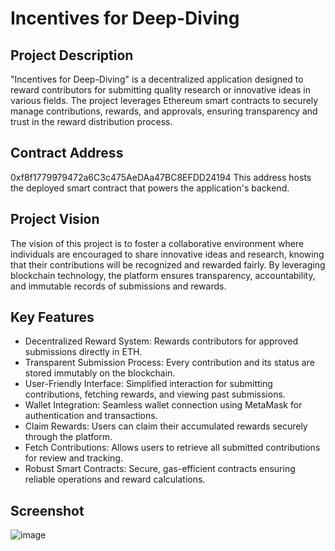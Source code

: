 # Incentives for Deep-Diving
## Project Description
"Incentives for Deep-Diving" is a decentralized application designed to reward contributors for submitting quality research or innovative ideas in various fields. The project leverages Ethereum smart contracts to securely manage contributions, rewards, and approvals, ensuring transparency and trust in the reward distribution process.

## Contract Address
0xf8f1779979472a6C3c475AeDAa47BC8EFDD24194
This address hosts the deployed smart contract that powers the application's backend.

## Project Vision
The vision of this project is to foster a collaborative environment where individuals are encouraged to share innovative ideas and research, knowing that their contributions will be recognized and rewarded fairly. By leveraging blockchain technology, the platform ensures transparency, accountability, and immutable records of submissions and rewards.

## Key Features
- Decentralized Reward System: Rewards contributors for approved submissions directly in ETH.
- Transparent Submission Process: Every contribution and its status are stored immutably on the blockchain.
- User-Friendly Interface: Simplified interaction for submitting contributions, fetching rewards, and viewing past submissions.
- Wallet Integration: Seamless wallet connection using MetaMask for authentication and transactions.
- Claim Rewards: Users can claim their accumulated rewards securely through the platform.
- Fetch Contributions: Allows users to retrieve all submitted contributions for review and tracking.
- Robust Smart Contracts: Secure, gas-efficient contracts ensuring reliable operations and reward calculations.

## Screenshot

![image](https://github.com/user-attachments/assets/8eb8a14b-3b8a-457b-8dbd-eb3b131e848b)

